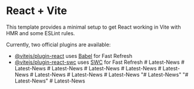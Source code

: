 # React + Vite

This template provides a minimal setup to get React working in Vite with HMR and some ESLint rules.

Currently, two official plugins are available:

- [@vitejs/plugin-react](https://github.com/vitejs/vite-plugin-react/blob/main/packages/plugin-react/README.md) uses [Babel](https://babeljs.io/) for Fast Refresh
- [@vitejs/plugin-react-swc](https://github.com/vitejs/vite-plugin-react-swc) uses [SWC](https://swc.rs/) for Fast Refresh
#   L a t e s t - N e w s  
 #   L a t e s t - N e w s  
 #   L a t e s t - N e w s  
 #   L a t e s t - N e w s  
 #   L a t e s t - N e w s  
 #   L a t e s t - N e w s  
 #   L a t e s t - N e w s  
 #   L a t e s t - N e w s  
 # Latest-News
"# Latest-News" 
"# Latest-News" 
#   L a t e s t - N e w s  
 